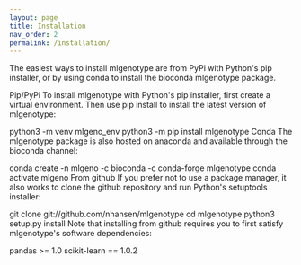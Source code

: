 ```yaml
---
layout: page
title: Installation
nav_order: 2
permalink: /installation/
---
```


The easiest ways to install mlgenotype are from PyPi with Python's pip installer, or by using conda to install the bioconda mlgenotype package.

Pip/PyPi
To install mlgenotype with Python's pip installer, first create a virtual environment. Then use pip install to install the latest version of mlgenotype:

python3 -m venv mlgeno_env
python3 -m pip install mlgenotype
Conda
The mlgenotype package is also hosted on anaconda and available through the bioconda channel:

conda create -n mlgeno -c bioconda -c conda-forge mlgenotype
conda activate mlgeno
From github
If you prefer not to use a package manager, it also works to clone the github repository and run Python's setuptools installer:

git clone git://github.com/nhansen/mlgenotype
cd mlgenotype
python3 setup.py install
Note that installing from github requires you to first satisfy mlgenotype's software dependencies:

pandas >= 1.0
scikit-learn == 1.0.2

